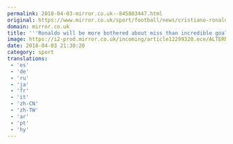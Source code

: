 ```yaml
---
permalink: 2018-04-03-mirror.co.uk--845803447.html
original: https://www.mirror.co.uk/sport/football/news/cristiano-ronaldo-slapping-himself-over-12299313
domain: mirror.co.uk
title: '''Ronaldo will be more bothered about miss than incredible goal'''
image: https://i2-prod.mirror.co.uk/incoming/article12299320.ece/ALTERNATES/s1200/Real-Madrids-Portuguese-forward-Cristia.jpg
date: 2018-04-03 21:30:20
category: sport
translations: 
 - 'es'
 - 'de'
 - 'ru'
 - 'ja'
 - 'fr'
 - 'it'
 - 'zh-CN'
 - 'zh-TW'
 - 'ar'
 - 'pt'
 - 'hy'
---
```


